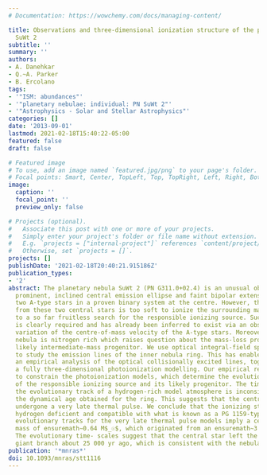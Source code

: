 ```yaml
---
# Documentation: https://wowchemy.com/docs/managing-content/

title: Observations and three-dimensional ionization structure of the planetary nebula
  SuWt 2
subtitle: ''
summary: ''
authors:
- A. Danehkar
- Q.~A. Parker
- B. Ercolano
tags:
- '"ISM: abundances"'
- '"planetary nebulae: individual: PN SuWt 2"'
- '"Astrophysics - Solar and Stellar Astrophysics"'
categories: []
date: '2013-09-01'
lastmod: 2021-02-18T15:40:22-05:00
featured: false
draft: false

# Featured image
# To use, add an image named `featured.jpg/png` to your page's folder.
# Focal points: Smart, Center, TopLeft, Top, TopRight, Left, Right, BottomLeft, Bottom, BottomRight.
image:
  caption: ''
  focal_point: ''
  preview_only: false

# Projects (optional).
#   Associate this post with one or more of your projects.
#   Simply enter your project's folder or file name without extension.
#   E.g. `projects = ["internal-project"]` references `content/project/deep-learning/index.md`.
#   Otherwise, set `projects = []`.
projects: []
publishDate: '2021-02-18T20:40:21.915186Z'
publication_types:
- '2'
abstract: The planetary nebula SuWt 2 (PN G311.0+02.4) is an unusual object with a
  prominent, inclined central emission ellipse and faint bipolar extensions. It has
  two A-type stars in a proven binary system at the centre. However, the radiation
  from these two central stars is too soft to ionize the surrounding material leading
  to a so far fruitless search for the responsible ionizing source. Such a source
  is clearly required and has already been inferred to exist via an observed temporal
  variation of the centre-of-mass velocity of the A-type stars. Moreover, the ejected
  nebula is nitrogen rich which raises question about the mass-loss process from a
  likely intermediate-mass progenitor. We use optical integral-field spectroscopy
  to study the emission lines of the inner nebula ring. This has enabled us to perform
  an empirical analysis of the optical collisionally excited lines, together with
  a fully three-dimensional photoionization modelling. Our empirical results are used
  to constrain the photoionization models, which determine the evolutionary stage
  of the responsible ionizing source and its likely progenitor. The time- scale for
  the evolutionary track of a hydrogen-rich model atmosphere is inconsistent with
  the dynamical age obtained for the ring. This suggests that the central star has
  undergone a very late thermal pulse. We conclude that the ionizing star could be
  hydrogen deficient and compatible with what is known as a PG 1159-type star. The
  evolutionary tracks for the very late thermal pulse models imply a central star
  mass of ensuremath∼0.64 M$_☉$, which originated from an ensuremath∼3 M$_☉$ progenitor.
  The evolutionary time- scales suggest that the central star left the asymptotic
  giant branch about 25 000 yr ago, which is consistent with the nebula's age.
publication: '*mnras*'
doi: 10.1093/mnras/stt1116
---
```

